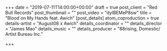 +++
date = "2019-07-11T14:00:00+00:00"
draft = true
post_client = "Red Bull Records"
post_thumbnail = ""
post_video = "dyIBEMeP8sw"
title = "Blood on My Hands feat. Awich"
[post_details]
atom_coproduction = true
details-artist = "August08 x Awich"
details_coordinator = ""
details_director = "James Mao"
details_music = ""
details_producer = "88rising,  Domestic/ Artist Bureau Inc."

+++

